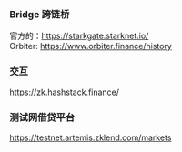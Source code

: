 ### Bridge 跨链桥
官方的：https://starkgate.starknet.io/  
Orbiter: https://www.orbiter.finance/history  

### 交互
https://zk.hashstack.finance/

### 测试网借贷平台
https://testnet.artemis.zklend.com/markets
